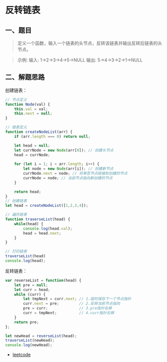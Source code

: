# 反转链表

## 一、题目

> 定义一个函数，输入一个链表的头节点，反转该链表并输出反转后链表的头节点。

> 示例:
输入: 1->2->3->4->5->NULL
输出: 5->4->3->2->1->NULL

## 二、解题思路

创建链表：

```js
// 节点定义
function Node(val) {
    this.val = val;
    this.next = null;
}

// 链表定义
function createNodeList(arr) {
    if (arr.length === 0) return null;

    let head = null;
    let currNode = new Node(arr[0]); // 创建头节点
    head = currNode;
    
    for (let i = 1; i < arr.length; i++) {
        let node = new Node(arr[i]); // 创建新节点
        currNode.next = node; // 将单签节点链接到创建的节点
        currNode = node; // 当前节点指向新创建的节点
    }

    return head;
}
// 创建链表
let head = createNodeList([1,2,3,4]);

// 遍历链表
function traverseList(head) {
    while(head) {
        console.log(head.val);
        head = head.next;
    }
}

// 打印链表
traverseList(head)
console.log(head);
```

反转链表：

```js
var reverseList = function(head) {
    let pre = null;
    let curr = head;
    while (curr) {
        let tmpNext = curr.next; // 1.临时保存下一个节点指针
        curr.next = pre;         // 2.反转当前节点指向
        pre = curr;              // 3.pre指针右移
        curr = tmpNext;          // 4.curr指针右移
    }
    return pre;
};

let newHead = reverseList(head);
traverseList(newHead);
console.log(newHead);
```



- [leetcode](https://leetcode-cn.com/problems/fan-zhuan-lian-biao-lcof)